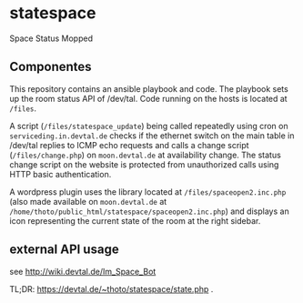 # statespace
Space Status Mopped

## Componentes
This repository contains an ansible playbook and code. The playbook sets up
the room status API of /dev/tal. Code running on the hosts is located at
`/files`.

A script (`/files/statespace_update`) being called repeatedly using cron
on `serviceding.in.devtal.de` checks if the ethernet switch on the main
table in /dev/tal replies to ICMP echo requests and calls a change script
(`/files/change.php`) on `moon.devtal.de` at availability change. The
status change script on the website is protected from unauthorized calls
using HTTP basic authentication.

A wordpress plugin uses the library located at `/files/spaceopen2.inc.php`
(also made available on `moon.devtal.de` at
`/home/thoto/public_html/statespace/spaceopen2.inc.php`) and displays an icon
representing the current state of the room at the right sidebar.

## external API usage
see http://wiki.devtal.de/Im_Space_Bot

TL;DR: https://devtal.de/~thoto/statespace/state.php .
